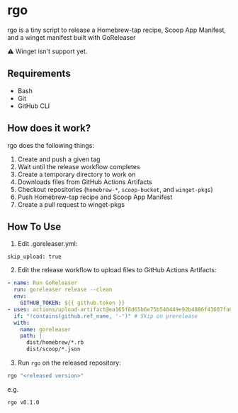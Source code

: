 # rgo

rgo is a tiny script to release a Homebrew-tap recipe, Scoop App Manifest, and a winget manifest built with GoReleaser

:warning: Winget isn't support yet.

## Requirements

- Bash
- Git
- GitHub CLI

## How does it work?

rgo does the following things:

1. Create and push a given tag
2. Wait until the release workflow completes
3. Create a temporary directory to work on
4. Downloads files from GitHub Actions Artifacts
5. Checkout repositories (`homebrew-*`, `scoop-bucket`, and `winget-pkgs`)
6. Push Homebrew-tap recipe and Scoop App Manifest
7. Create a pull request to winget-pkgs

## How To Use

1. Edit .goreleaser.yml:

`skip_upload: true`

2. Edit the release workflow to upload files to GitHub Actions Artifacts:

```yaml
- name: Run GoReleaser
  run: goreleaser release --clean
  env:
    GITHUB_TOKEN: ${{ github.token }}
- uses: actions/upload-artifact@ea165f8d65b6e75b540449e92b4886f43607fa02 # v4.6.2
  if: "!contains(github.ref_name, '-')" # Skip on prerelease
  with:
    name: goreleaser
    path: |
      dist/homebrew/*.rb
      dist/scoop/*.json
```

3. Run `rgo` on the released repository:

```sh
rgo "<released version>"
```

e.g.

```sh
rgo v0.1.0
```
